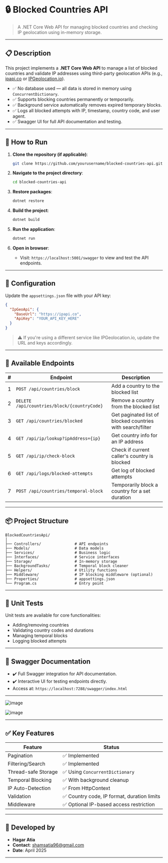 
# 🔒 Blocked Countries API

> A .NET Core Web API for managing blocked countries and checking IP geolocation using in-memory storage.

---

## 📋 Description

This project implements a **.NET Core Web API** to manage a list of blocked countries and validate IP addresses using third-party geolocation APIs (e.g., [ipapi.co](https://ipapi.co) or [IPGeolocation.io](https://ipgeolocation.io)).

- ✅ No database used — all data is stored in memory using `ConcurrentDictionary`.
- ✅ Supports blocking countries permanently or temporarily.
- ✅ Background service automatically removes expired temporary blocks.
- ✅ Logs all blocked attempts with IP, timestamp, country code, and user agent.
- ✅ Swagger UI for full API documentation and testing.


---

## 🚀 How to Run

1. **Clone the repository (if applicable)**:
   ```bash
   git clone https://github.com/yourusername/blocked-countries-api.git
   ```

2. **Navigate to the project directory**:
   ```bash
   cd blocked-countries-api
   ```

3. **Restore packages**:
   ```bash
   dotnet restore
   ```

4. **Build the project**:
   ```bash
   dotnet build
   ```

5. **Run the application**:
   ```bash
   dotnet run
   ```

6. **Open in browser**:
   - Visit: `https://localhost:5001/swagger` to view and test the API endpoints.

---

## 🔐 Configuration

Update the `appsettings.json` file with your API key:

```json
{
  "IpGeoApi": {
    "BaseUrl": "https://ipapi.co",
    "ApiKey": "YOUR_API_KEY_HERE"
  }
}
```

> ⚠️ If you're using a different service like IPGeolocation.io, update the URL and keys accordingly.

---

## 🧪 Available Endpoints

| # | Endpoint | Description |
|---|----------|-------------|
| 1 | `POST /api/countries/block` | Add a country to the blocked list |
| 2 | `DELETE /api/countries/block/{countryCode}` | Remove a country from the blocked list |
| 3 | `GET /api/countries/blocked` | Get paginated list of blocked countries with search/filter |
| 4 | `GET /api/ip/lookup?ipAddress={ip}` | Get country info for an IP address |
| 5 | `GET /api/ip/check-block` | Check if current caller's country is blocked |
| 6 | `GET /api/logs/blocked-attempts` | Get log of blocked attempts |
| 7 | `POST /api/countries/temporal-block` | Temporarily block a country for a set duration |

---

## 📦 Project Structure

```
BlockedCountriesApi/
│
├── Controllers/               # API endpoints
├── Models/                    # Data models
├── Services/                  # Business logic
├── Interfaces/                # Service interfaces
├── Storage/                   # In-memory storage
├── BackgroundTasks/           # Temporal block cleaner
├── Helpers/                   # Utility functions
├── Middleware/                # IP blocking middleware (optional)
├── Properties/                # appsettings.json
└── Program.cs                 # Entry point
```

---

## 🧪 Unit Tests 

Unit tests are available for core functionalities:
- Adding/removing countries
- Validating country codes and durations
- Managing temporal blocks
- Logging blocked attempts

---

## 📄 Swagger Documentation

- ✔️ Full Swagger integration for API documentation.
- ✔️ Interactive UI for testing endpoints directly.
- Access at: `https://localhost:7288/swagger/index.html`
 __________________________________________________
 ![image](https://github.com/user-attachments/assets/258e2b19-7f51-47db-904f-ab75b8e8d55f)

![image](https://github.com/user-attachments/assets/e390cc45-7f90-4dca-99a0-8175c589552b)



---

## ✅ Key Features

| Feature | Status |
|--------|--------|
| Pagination | ✅ Implemented |
| Filtering/Search | ✅ Implemented |
| Thread-safe Storage | ✅ Using `ConcurrentDictionary` |
| Temporal Blocking | ✅ With background cleanup |
| IP Auto-Detection | ✅ From HttpContext |
| Validation | ✅ Country code, IP format, duration limits |
| Middleware | ✅ Optional IP-based access restriction |

---

## 🙏 Developed by

- **Hagar Atia**
- **Contact**: shamsatia96@gmail.com
- **Date**: April 2025

---

